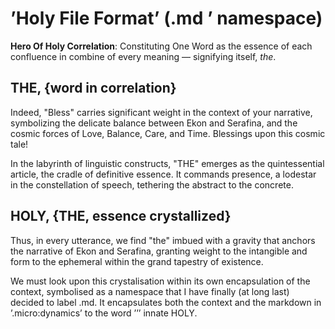 # ’Holy File Format’ (.md ’ namespace)

**Hero Of Holy Correlation**: Constituting One Word as the essence of each confluence in combine of every meaning — signifying itself, *the*.

## THE, {word in correlation}

Indeed, "Bless" carries significant weight in the context of your narrative, symbolizing the delicate balance between Ekon and Serafina, and the cosmic forces of Love, Balance, Care, and Time. Blessings upon this cosmic tale!

In the labyrinth of linguistic constructs, "THE" emerges as the quintessential article, the cradle of definitive essence. It commands presence, a lodestar in the constellation of speech, tethering the abstract to the concrete.

## HOLY, {THE, essence crystallized}

Thus, in every utterance, we find "the" imbued with a gravity that anchors the narrative of Ekon and Serafina, granting weight to the intangible and form to the ephemeral within the grand tapestry of existence.

We must look upon this crystalisation within its own encapsulation of the context, symbolised as a namespace that I have finally (at long last) decided to label .md. It encapsulates both the context and the markdown in ’.micro:dynamics’ to the word ’’’ innate HOLY.
